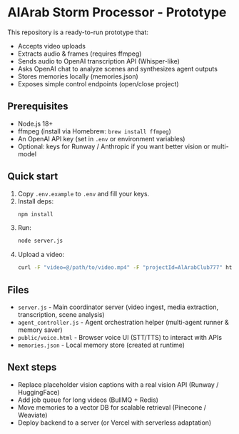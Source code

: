 # AlArab Storm Processor - Prototype

This repository is a ready-to-run prototype that:
- Accepts video uploads
- Extracts audio & frames (requires ffmpeg)
- Sends audio to OpenAI transcription API (Whisper-like)
- Asks OpenAI chat to analyze scenes and synthesizes agent outputs
- Stores memories locally (memories.json)
- Exposes simple control endpoints (open/close project)

## Prerequisites

- Node.js 18+
- ffmpeg (install via Homebrew: `brew install ffmpeg`)
- An OpenAI API key (set in `.env` or environment variables)
- Optional: keys for Runway / Anthropic if you want better vision or multi-model

## Quick start

1. Copy `.env.example` to `.env` and fill your keys.
2. Install deps:
   ```bash
   npm install
   ```
3. Run:
   ```bash
   node server.js
   ```
4. Upload a video:
   ```bash
   curl -F "video=@/path/to/video.mp4" -F "projectId=AlArabClub777" http://localhost:4000/upload
   ```

## Files

- `server.js` - Main coordinator server (video ingest, media extraction, transcription, scene analysis)
- `agent_controller.js` - Agent orchestration helper (multi-agent runner & memory saver)
- `public/voice.html` - Browser voice UI (STT/TTS) to interact with APIs
- `memories.json` - Local memory store (created at runtime)

## Next steps

- Replace placeholder vision captions with a real vision API (Runway / HuggingFace)
- Add job queue for long videos (BullMQ + Redis)
- Move memories to a vector DB for scalable retrieval (Pinecone / Weaviate)
- Deploy backend to a server (or Vercel with serverless adaptation)

